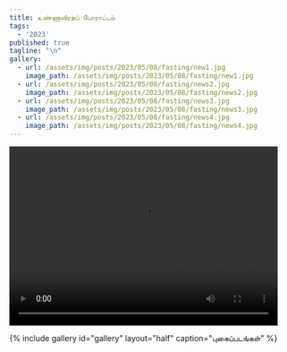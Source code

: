 ```yaml
---
title: உண்ணாவிரதப் போராட்டம்
tags:
  - '2023'
published: true
tagline: "\n"
gallery:
  - url: /assets/img/posts/2023/05/08/fasting/new1.jpg
    image_path: /assets/img/posts/2023/05/08/fasting/new1.jpg
  - url: /assets/img/posts/2023/05/08/fasting/news2.jpg
    image_path: /assets/img/posts/2023/05/08/fasting/news2.jpg
  - url: /assets/img/posts/2023/05/08/fasting/news3.jpg
    image_path: /assets/img/posts/2023/05/08/fasting/news3.jpg
  - url: /assets/img/posts/2023/05/08/fasting/news4.jpg
    image_path: /assets/img/posts/2023/05/08/fasting/news4.jpg
---
```


<video width="480" height="320" controls="controls">
  <source src="/assets/img/posts/2023/05/08/fasting/video1.mp4" type="video/mp4">
</video>

{% include gallery id="gallery" layout="half" caption="புகைப்படங்கள்" %}

